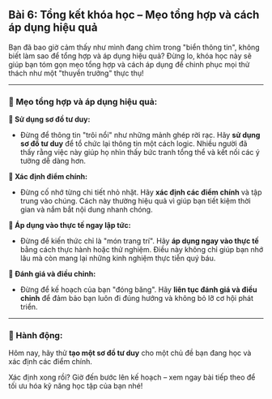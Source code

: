 ## Bài 6: Tổng kết khóa học – Mẹo tổng hợp và cách áp dụng hiệu quả

Bạn đã bao giờ cảm thấy như mình đang chìm trong "biển thông tin", không biết làm sao để tổng hợp và áp dụng hiệu quả? Đừng lo, khóa học này sẽ giúp bạn tóm gọn mẹo tổng hợp và cách áp dụng để chinh phục mọi thử thách như một "thuyền trưởng" thực thụ!

---

### 📌 Mẹo tổng hợp và áp dụng hiệu quả:

**🔹 Sử dụng sơ đồ tư duy:**
- Đừng để thông tin "trôi nổi" như những mảnh ghép rời rạc. Hãy **sử dụng sơ đồ tư duy** để tổ chức lại thông tin một cách logic. Nhiều người đã thấy rằng việc này giúp họ nhìn thấy bức tranh tổng thể và kết nối các ý tưởng dễ dàng hơn.

**🔹 Xác định điểm chính:**
- Đừng cố nhớ từng chi tiết nhỏ nhặt. Hãy **xác định các điểm chính** và tập trung vào chúng. Cách này thường hiệu quả vì giúp bạn tiết kiệm thời gian và nắm bắt nội dung nhanh chóng.

**🔹 Áp dụng vào thực tế ngay lập tức:**
- Đừng để kiến thức chỉ là "món trang trí". Hãy **áp dụng ngay vào thực tế** bằng cách thực hành hoặc thử nghiệm. Điều này không chỉ giúp bạn nhớ lâu mà còn mang lại những kinh nghiệm thực tiễn quý báu.

**🔹 Đánh giá và điều chỉnh:**
- Đừng để kế hoạch của bạn "đóng băng". Hãy **liên tục đánh giá và điều chỉnh** để đảm bảo bạn luôn đi đúng hướng và không bỏ lỡ cơ hội phát triển.

---

### 🚀 Hành động:

Hôm nay, hãy thử **tạo một sơ đồ tư duy** cho một chủ đề bạn đang học và xác định các điểm chính.

Xác định xong rồi? Giờ đến bước lên kế hoạch – xem ngay bài tiếp theo để tối ưu hóa kỹ năng học tập của bạn nhé!